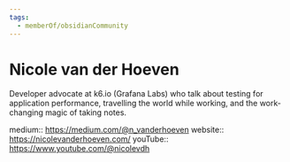 ```yaml
---
tags:
  - memberOf/obsidianCommunity
---
```

# Nicole van der Hoeven

Developer advocate at k6.io (Grafana Labs) who talk about testing for application performance, travelling the world while working, and the work-changing magic of taking notes.

medium:: https://medium.com/@n_vanderhoeven
website:: https://nicolevanderhoeven.com/
youTube:: https://www.youtube.com/@nicolevdh

